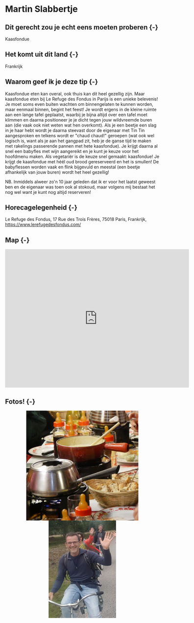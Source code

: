 # Martin Slabbertje







## Dit gerecht zou je echt eens moeten proberen {-} 

Kaasfondue

## Het komt uit dit land {-}

Frankrijk

## Waarom geef ik je deze tip {-}

Kaasfondue eten kan overal, ook thuis kan dit heel gezellig zijn. Maar kaasfondue eten bij Le Refuge des Fondus in Parijs is een unieke belevenis! Je moet soms even buiten wachten om binnengelaten te kunnen worden, maar eenmaal binnen, begint het feest! Je wordt ergens in de kleine ruimte aan een lange tafel geplaatst, waarbij je bijna altijd over een tafel moet klimmen en daarna positioneer je je dicht tegen jouw wildvreemde buren aan (die vaak ook niet weten wat hen overkomt). Als je een beetje een slag in je haar hebt wordt je daarna steevast door de eigenaar met Tin Tin aangesproken en telkens wordt er "chaud chaud!" geroepen (wat ook wel logisch is, want als je aan het gangpad zit, heb je de ganse tijd te maken met rakelings passerende pannen met hete kaasfondue). Je krijgt daarna al snel een babyfles met wijn aangereikt en je kunt je keuze voor het hoofdmenu maken. Als vegetariër is de keuze snel gemaakt: kaasfondue! Je krijgt de kaasfondue met héél oud brood gereserveerd en het is smullen! De babyflessen worden vaak en flink bijgevuld en meestal (een beetje afhankelijk van jouw buren) wordt het heel gezellig! 


NB.  Inmiddels alweer zo'n 10 jaar geleden dat ik er voor het laatst geweest ben en de eigenaar was toen ook al stokoud, maar volgens mij bestaat het nog wel want je kunt nog altijd reserveren!

## Horecagelegenheid {-}

Le Refuge des Fondus, 17 Rue des Trois Frères, 75018 Paris, Frankrijk, https://www.lerefugedesfondus.com/

## Map {-}

<iframe src="https://www.google.com/maps/embed?pb=!1m18!1m12!1m3!1d2623.6225615317358!2d2.3389023149694865!3d48.8844714068251!2m3!1f0!2f0!3f0!3m2!1i1024!2i768!4f13.1!3m3!1m2!1s0x47e66e4384e0fc9b%3A0x5f43326c3fa731dd!2sLe%20Refuge%20des%20Fondus!5e0!3m2!1snl!2snl!4v1661265592180!5m2!1snl!2snl" width="600" height="450" style="border:0;" allowfullscreen="" loading="lazy" referrerpolicy="no-referrer-when-downgrade"></iframe>

## Fotos! {-}

<img src="images/gerechten/refuge des fondus-martin2_Martin Slabbertje.jpg" width="366" style="display: block; margin: auto;" />

<img src="images/people/Martin-Coen_Martin Slabbertje.jpg" width="220" style="display: block; margin: auto;" />
